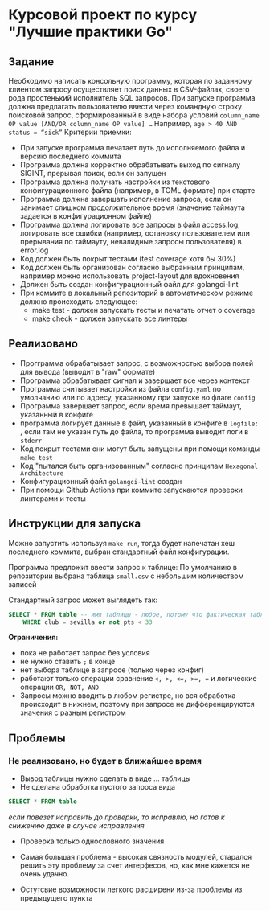 # Курсовой проект по курсу "Лучшие практики Go"

## Задание 
Необходимо написать консольную программу, которая по заданному клиентом запросу осуществляет поиск данных в CSV-файлах, своего рода простенький исполнитель SQL запросов.
При запуске программа должна предлагать пользователю ввести через командную строку поисковой запрос, сформированный в виде набора условий  `column_name OP value [AND/OR column_name OP value] …`
Например, `age > 40 AND status = “sick”`
Критерии приемки:
+ При запуске программа печатает путь до исполняемого файла и версию последнего коммита
+ Программа должна корректно обрабатывать выход по сигналу SIGINT, прерывая поиск, если он запущен
+ Программа должна получать настройки из текстового конфигурационного файла (например, в TOML формате) при старте
+ Программа должна завершать исполнение запроса, если он занимает слишком продолжительное время (значение таймаута задается в конфигурационном файле)
+ Программа должна логировать все запросы в файл access.log, логировать все ошибки (например, остановку пользователем или прерывания по таймауту, невалидные запросы пользователя) в error.log
+ Код должен быть покрыт тестами (test coverage хотя бы 30%)
+ Код должен быть организован согласно выбранным принципам, например можно использовать project-layout для вдохновения
+ Должен быть создан конфигурационный файл для golangci-lint
+ При коммите в локальный репозиторий в автоматическом режиме должно происходить следующее:
    - make test - должен запускать тесты и печатать отчет о coverage
    - make check - должен запускать все линтеры

## Реализовано
+ Прогграмма обрабатывает запрос, с возможностью выбора полей для вывода (выводит в "raw" формате)
+ Программа обрабатывает сигнал и завершает все через контекст
+ Программа считывает настройки из файла `config.yaml` по умолчанию или по адресу, указанному при запуске во флаге `config`
+ Программа завершает запрос, если время превышает таймаут, указанный в конфиге
+ программа логирует данные в файл, указанный в конфиге в `logfile: `, если там не указан путь до файла, то программа выводит логи в `stderr`
+ Код покрыт тестами они могут быть запущены при помощи команды `make test`
+ Код "пытался быть организованным" согласно принципам `Hexagonal Architecture`
+ Конфигурационный файл `golangci-lint` создан
+ При помощи Github Actions при коммите запускаются проверки линтерами и тесты

## Инструкции для запуска
Можно запустить используя `make run`, тогда будет напечатан хеш последнего коммита, выбран стандартный файл конфигурации.

Программа предложит ввести запрос к таблице: 
    По умолчанию в репозитории выбрана таблица `small.csv` с небольшим количеством записей

Стандартный запрос может выглядеть так:
```sql
SELECT * FROM table -- имя таблицы - любое, потому что фактическая таблица берется из конфига
    WHERE club = sevilla or not pts < 33
```
__Ограничения:__
 + пока не работает запрос без условия
 + не нужно ставить `;` в конце
 + нет выбора таблице в запросе (только через конфиг)
 + работают только операции сравнение `<, >, <=, >=, =` и логические операции `OR, NOT, AND` 
 + Запросы можно вводить в любом регистре, но вся обработка происходит в нижнем, поэтому при запросе не дифференцируются значения с разным регистром

## Проблемы
### Не реализовано, но будет в ближайшее время
+ Вывод таблицы нужно сделать в виде ... таблицы
+ Не сделана обработка пустого запроса вида 
```sql
SELECT * FROM table
``` 
_если повезет исправить до проверки, то исправлю, но готов к снижению даже в случае исправления_
+ Проверка только однословного значения

+ Самая большая проблема - высокая связность модулей, старался решить эту проблему за счет интерфесов, но, как мне кажется не очень удачно.

+ Остутсвие возможности легкого расширени из-за проблемы из предыдущего пункта
